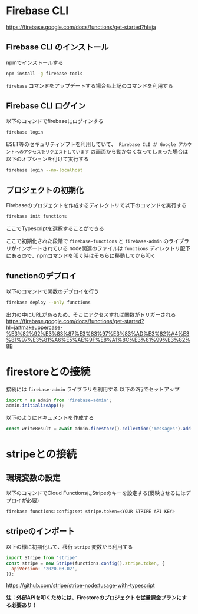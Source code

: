 # Firebase CLI
https://firebase.google.com/docs/functions/get-started?hl=ja

## Firebase CLI のインストール
npmでインストールする
```sh
npm install -g firebase-tools
```
`firebase` コマンドをアップデートする場合も上記のコマンドを利用する

## Firebase CLI ログイン
以下のコマンドでfirebaseにログインする
```sh
firebase login
```

ESET等のセキュリティソフトを利用していて、` Firebase CLI が Google アカウントへのアクセスをリクエストしています` の画面から動かなくなってしまった場合は以下のオプションを付けて実行する

```sh
firebase login --no-localhost
```

## プロジェクトの初期化
Firebaseのプロジェクトを作成するディレクトリで以下のコマンドを実行する
```sh
firebase init functions
```
ここでTypescriptを選択することができる

ここで初期化された段階で `firebase-functions` と `firebase-admin` のライブラリがインポートされている
node関連のファイルは `functions` ディレクトリ配下にあるので、npmコマンドを叩く時はそちらに移動してから叩く


## functionのデプロイ
以下のコマンドで関数のデプロイを行う
```sh
firebase deploy --only functions
```
出力の中にURLがあるため、そこにアクセスすれば関数がトリガーされる
https://firebase.google.com/docs/functions/get-started?hl=ja#makeuppercase-%E3%82%92%E3%83%87%E3%83%97%E3%83%AD%E3%82%A4%E3%81%97%E3%81%A6%E5%AE%9F%E8%A1%8C%E3%81%99%E3%82%8B


# firestoreとの接続
接続には `firebase-admin` ライブラリを利用する
以下の2行でセットアップ
```javascript
import * as admin from 'firebase-admin';
admin.initializeApp();
```
以下のようにドキュメントを作成する
```javascript
const writeResult = await admin.firestore().collection('messages').add({original: original});
```

# stripeとの接続
## 環境変数の設定
以下のコマンドでCloud FunctionsにStripeのキーを設定する(反映させるにはデプロイが必要)
```sh
firebase functions:config:set stripe.token=<YOUR STRIPE API KEY>
```
 
## stripeのインポート
以下の様に初期化して、移行 `stripe` 変数から利用する
```javascript
import Stripe from 'stripe'
const stripe = new Stripe(functions.config().stripe.token, {
  apiVersion: '2020-03-02',
});
```
https://github.com/stripe/stripe-node#usage-with-typescript


**注：外部APIを叩くためには、Firestoreのプロジェクトを従量課金プランにする必要あり！**
